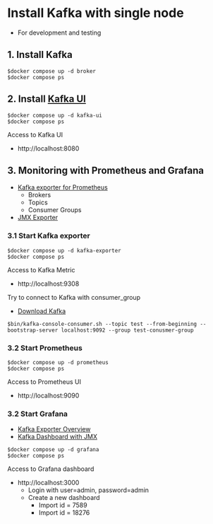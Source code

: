# Install Kafka with single node
* For development and testing

## 1. Install Kafka
```
$docker compose up -d broker
$docker compose ps
```

## 2. Install [Kafka UI](https://github.com/provectus/kafka-ui)
```
$docker compose up -d kafka-ui
$docker compose ps
```

Access to Kafka UI
* http://localhost:8080

## 3. Monitoring with Prometheus and Grafana
* [Kafka exporter for Prometheus](https://github.com/danielqsj/kafka_exporter)
  * Brokers
  * Topics
  * Consumer Groups
* [JMX Exporter](https://github.com/prometheus/jmx_exporter)

### 3.1 Start Kafka exporter
```
$docker compose up -d kafka-exporter
$docker compose ps
```

Access to Kafka Metric
* http://localhost:9308

Try to connect to Kafka with consumer_group
* [Download Kafka](https://kafka.apache.org/downloads)
```
$bin/kafka-console-consumer.sh --topic test --from-beginning --bootstrap-server localhost:9092 --group test-conusmer-group
```

### 3.2 Start Prometheus
```
$docker compose up -d prometheus
$docker compose ps
```

Access to Prometheus UI
* http://localhost:9090

### 3.2 Start Grafana
* [Kafka Exporter Overview](https://grafana.com/grafana/dashboards/7589-kafka-exporter-overview/)
* [Kafka Dashboard with JMX](https://grafana.com/grafana/dashboards/18276-kafka-dashboard/)

```
$docker compose up -d grafana
$docker compose ps
```

Access to Grafana dashboard
* http://localhost:3000
  * Login with user=admin, password=admin
  * Create a new dashboard
    * Import id = 7589
    * Import id = 18276